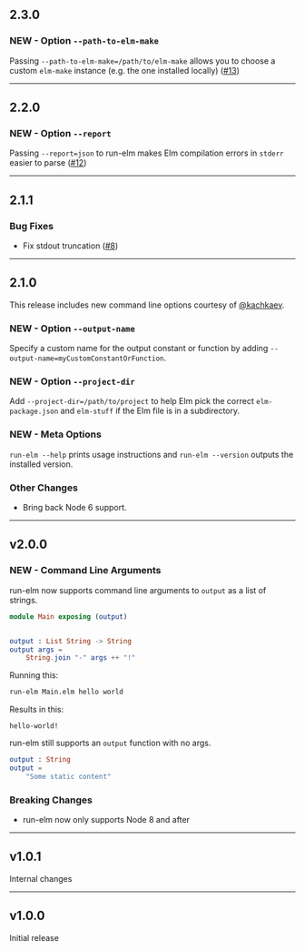 ## 2.3.0

### NEW - Option `--path-to-elm-make`

Passing `--path-to-elm-make=/path/to/elm-make` allows you to choose a custom `elm-make` instance (e.g. the one installed locally) ([#13](https://github.com/jfairbank/run-elm/pull/13))

---

## 2.2.0

### NEW - Option `--report`

Passing `--report=json` to run-elm makes Elm compilation errors in `stderr` easier to parse ([#12](https://github.com/jfairbank/run-elm/pull/12))

---

## 2.1.1

### Bug Fixes

* Fix stdout truncation ([#8](https://github.com/jfairbank/run-elm/pull/8))

---

## 2.1.0

This release includes new command line options courtesy of [@kachkaev](https://github.com/kachkaev).

### NEW - Option `--output-name`

Specify a custom name for the output constant or function by adding `--output-name=myCustomConstantOrFunction`.

### NEW - Option `--project-dir`

Add `--project-dir=/path/to/project` to help Elm pick the correct `elm-package.json` and `elm-stuff` if the Elm file is in a subdirectory.

### NEW - Meta Options

`run-elm --help` prints usage instructions and `run-elm --version` outputs the installed version.

### Other Changes

* Bring back Node 6 support.

---

## v2.0.0

### NEW - Command Line Arguments

run-elm now supports command line arguments to `output` as a list of strings.

```elm
module Main exposing (output)


output : List String -> String
output args =
    String.join "-" args ++ "!"
```

Running this:

```bash
run-elm Main.elm hello world
```

Results in this:

```
hello-world!
```

run-elm still supports an `output` function with no args.

```elm
output : String
output =
    "Some static content"
```

### Breaking Changes

* run-elm now only supports Node 8 and after

---

## v1.0.1

Internal changes

---

## v1.0.0

Initial release
